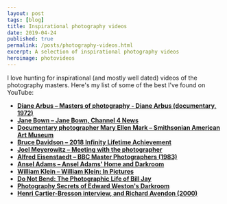 ```yaml
---
layout: post
tags: [blog]
title: Inspirational photography videos
date: 2019-04-24
published: true
permalink: /posts/photography-videos.html
excerpt: A selection of inspirational photography videos
heroimage: photovideos
---
```


I love hunting for inspirational (and mostly well dated) videos of the photography masters. Here's my list of some of the best I've found on YouTube:

* **[Diane Arbus – Masters of photography - Diane Arbus (documentary, 1972)](https://youtu.be/Q_0sQI90kYI)**
* **[Jane Bown – Jane Bown, Channel 4 News](https://youtu.be/546OT_ViFdo)**
* **[Documentary photographer Mary Ellen Mark – Smithsonian American Art Museum](https://youtu.be/Mwtw_YYv99Q)**
* **[Bruce Davidson – 2018 Infinity Lifetime Achievement](https://youtu.be/Dt7I8cfyV4Y)**
* **[ Joel Meyerowitz – Meeting with the photographer](https://youtu.be/nO3DvdwgUYw)**
* **[Alfred Eisenstaedt – BBC Master Photographers (1983)](https://youtu.be/xdfOo4yh6c0)**
* **[Ansel Adams – Ansel Adams' Home and Darkroom](https://youtu.be/qZlovMptjyQ)**
* **[William Klein – William Klein: In Pictures](https://youtu.be/7g9IksGqiUM)**
* **[Do Not Bend: The Photographic Life of Bill Jay](https://youtu.be/wd47549knOU)**
* **[Photography Secrets of Edward Weston's Darkroom](https://www.youtube.com/watch?v=yT2-xpKBafs)**
* **[Henri Cartier-Bresson interview, and Richard Avendon (2000)](https://youtu.be/aKBSkNuUqAc)**

